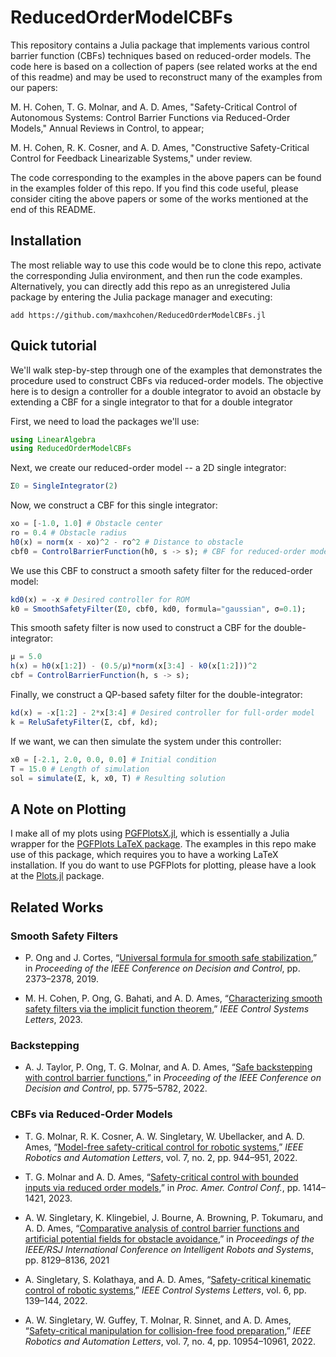 # ReducedOrderModelCBFs

This repository contains a Julia package that implements various control barrier function (CBFs) techniques based on reduced-order models. The code here is based on a collection of papers (see related works at the end of this readme) and may be used to reconstruct many of the examples from our papers:

 M. H. Cohen, T. G. Molnar, and A. D. Ames, "Safety-Critical Control of Autonomous Systems: Control Barrier Functions via Reduced-Order Models," Annual Reviews in Control, to appear;

 M. H. Cohen, R. K. Cosner, and A. D. Ames, "Constructive Safety-Critical Control for Feedback Linearizable Systems," under review.

The code corresponding to the examples in the above papers can be found in the examples folder of this repo. If you find this code useful, please consider citing the above papers or some of the works mentioned at the end of this README.

## Installation
The most reliable way to use this code would be to clone this repo, activate the corresponding Julia environment, and then run the code examples. Alternatively, you can directly add this repo as an unregistered Julia package by entering the Julia package manager and executing:

    add https://github.com/maxhcohen/ReducedOrderModelCBFs.jl

## Quick tutorial
We'll walk step-by-step through one of the examples that demonstrates the procedure used to construct CBFs via reduced-order models. The objective here is to design a controller for a double integrator to avoid an obstacle by extending a CBF for a single integrator to that for a double integrator

First, we need to load the packages we'll use:

```julia
using LinearAlgebra
using ReducedOrderModelCBFs
```

Next, we create our reduced-order model -- a 2D single integrator:
```julia
Σ0 = SingleIntegrator(2)
```

Now, we construct a CBF for this single integrator:
```julia
xo = [-1.0, 1.0] # Obstacle center
ro = 0.4 # Obstacle radius
h0(x) = norm(x - xo)^2 - ro^2 # Distance to obstacle
cbf0 = ControlBarrierFunction(h0, s -> s); # CBF for reduced-order model
```

We use this CBF to construct a smooth safety filter for the reduced-order model:
```julia
kd0(x) = -x # Desired controller for ROM
k0 = SmoothSafetyFilter(Σ0, cbf0, kd0, formula="gaussian", σ=0.1);
```

This smooth safety filter is now used to construct a CBF for the double-integrator:
```julia
μ = 5.0
h(x) = h0(x[1:2]) - (0.5/μ)*norm(x[3:4] - k0(x[1:2]))^2
cbf = ControlBarrierFunction(h, s -> s);
```

Finally, we construct a QP-based safety filter for the double-integrator:
```julia
kd(x) = -x[1:2] - 2*x[3:4] # Desired controller for full-order model
k = ReluSafetyFilter(Σ, cbf, kd);
```

If we want, we can then simulate the system under this controller:
```julia
x0 = [-2.1, 2.0, 0.0, 0.0] # Initial condition
T = 15.0 # Length of simulation
sol = simulate(Σ, k, x0, T) # Resulting solution
```

## A Note on Plotting
I make all of my plots using [PGFPlotsX.jl](https://github.com/KristofferC/PGFPlotsX.jl), which is essentially a Julia wrapper for the [PGFPlots LaTeX package](https://www.overleaf.com/learn/latex/Pgfplots_package). The examples in this repo make use of this package, which requires you to have a working LaTeX installation. If you do want to use PGFPlots for plotting, please have a look at the [Plots.jl](https://github.com/JuliaPlots/Plots.jl) package.

## Related Works

### Smooth Safety Filters
- P. Ong and J. Cortes, “[Universal formula for smooth safe stabilization](https://ieeexplore.ieee.org/abstract/document/9030225),” in *Proceeding of the IEEE Conference on Decision and Control*, pp. 2373–2378, 2019.

- M. H. Cohen, P. Ong, G. Bahati, and A. D. Ames, “[Characterizing smooth safety filters via the implicit function theorem](https://ieeexplore.ieee.org/abstract/document/10352951),” *IEEE Control Systems Letters*, 2023.

### Backstepping
- A. J. Taylor, P. Ong, T. G. Molnar, and A. D. Ames, “[Safe backstepping with control barrier functions](https://ieeexplore.ieee.org/abstract/document/9992763),” in *Proceeding of the IEEE Conference on Decision and Control*, pp. 5775–5782, 2022.

### CBFs via Reduced-Order Models
- T. G. Molnar, R. K. Cosner, A. W. Singletary, W. Ubellacker,
and A. D. Ames, “[Model-free safety-critical control for robotic
systems](https://ieeexplore.ieee.org/abstract/document/9652122),” *IEEE Robotics and Automation Letters*, vol. 7, no. 2,
pp. 944–951, 2022.

- T. G. Molnar and A. D. Ames, “[Safety-critical control with
bounded inputs via reduced order models](https://arxiv.org/abs/2303.03247),” in *Proc. Amer. Control Conf.*, pp. 1414–1421, 2023.

- A. W. Singletary, K. Klingebiel, J. Bourne, A. Browning,
P. Tokumaru, and A. D. Ames, “[Comparative analysis of control barrier functions and artificial potential fields for obstacle avoidance](https://ieeexplore.ieee.org/abstract/document/9636670),” in *Proceedings of the IEEE/RSJ International Conference on Intelligent Robots and Systems*, pp. 8129–8136,
2021

- A. Singletary, S. Kolathaya, and A. D. Ames, “[Safety-critical
kinematic control of robotic systems](https://ieeexplore.ieee.org/abstract/document/9319250),” *IEEE Control Systems Letters*,
vol. 6, pp. 139–144, 2022.

- A. W. Singletary, W. Guffey, T. Molnar, R. Sinnet, and
A. D. Ames, “[Safety-critical manipulation for collision-free food
preparation](https://ieeexplore.ieee.org/abstract/document/9834089),” *IEEE Robotics and Automation Letters*, vol. 7,
no. 4, pp. 10954–10961, 2022.